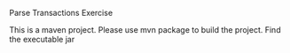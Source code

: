 Parse Transactions Exercise

This is a maven project. Please use mvn package to build the project. Find the executable jar 